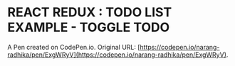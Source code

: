 # REACT REDUX : TODO LIST EXAMPLE - TOGGLE  TODO

A Pen created on CodePen.io. Original URL: [https://codepen.io/narang-radhika/pen/ExgWRyV](https://codepen.io/narang-radhika/pen/ExgWRyV).


